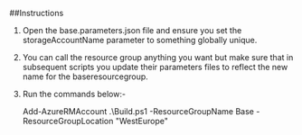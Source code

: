 ##Instructions

1. Open the base.parameters.json file and ensure you set the storageAccountName parameter to something globally unique.
2. You can call the resource group anything you want but make sure that in subsequent scripts you update their parameters files to reflect the new name for the baseresourcegroup.
3. Run the commands below:-

	Add-AzureRMAccount .\Build.ps1 -ResourceGroupName Base -ResourceGroupLocation "WestEurope"